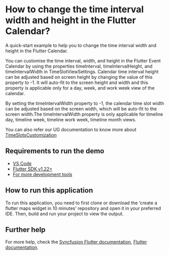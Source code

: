 # How to change the time interval width and height in the Flutter Calendar?

A quick-start example to help you to change the time interval width and height in the Flutter Calendar.

You can customise the time interval, width, and height in the Flutter Event Calendar by using the properties timeInterval, timeIntervalHeight, and timeIntervalWidth in TimeSlotViewSettings. Calendar time interval height can be adjusted based on screen height by changing the value of this property to -1. It will auto-fit to the screen height and width and this property is applicable only for a day, week, and work week view of the calendar.

By setting the timeIntervalWidth property to -1, the calendar time slot width can be adjusted based on the screen width, which will be auto-fit to the screen width.The timeIntervalWidth property is only applicable for timeline day, timeline week, timeline work week, timeline month views.


You can also refer our UG documentation to know more about [TimeSlotsCustomization](https://help.syncfusion.com/flutter/calendar/timeslot-views)

## Requirements to run the demo
* [VS Code](https://code.visualstudio.com/download)
* [Flutter SDK v1.22+](https://flutter.dev/docs/development/tools/sdk/overview)
* [For more development tools](https://flutter.dev/docs/development/tools/devtools/overview)

## How to run this application
To run this application, you need to first clone or download the ‘create a flutter maps widget in 10 minutes’ repository and open it in your preferred IDE. Then, build and run your project to view the output.

## Further help
For more help, check the [Syncfusion Flutter documentation](https://help.syncfusion.com/flutter/introduction/overview),
 [Flutter documentation](https://flutter.dev/docs/get-started/install).